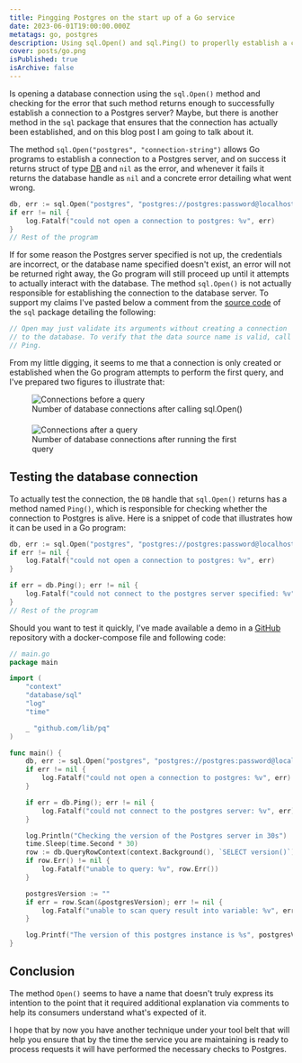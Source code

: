 ```yaml
---
title: Pingging Postgres on the start up of a Go service
date: 2023-06-01T19:00:00.000Z
metatags: go, postgres
description: Using sql.Open() and sql.Ping() to properlly establish a connection to a Postgres server from a Go service.
cover: posts/go.png
isPublished: true
isArchive: false
---
```


Is opening a database connection using the `sql.Open()` method and checking for the error that such method returns enough to successfully establish a connection to a Postgres server? Maybe, but there is another method in the `sql` package that ensures that the connection has actually been established, and on this blog post I am going to talk about it.

The method `sql.Open("postgres", "connection-string")` allows Go programs to establish a connection to a Postgres server, and on success it returns struct of type [DB](https://pkg.go.dev/database/sql#DB) and `nil` as the error, and whenever it fails it returns the database handle as `nil` and a concrete error detailing what went wrong.

```go
db, err := sql.Open("postgres", "postgres://postgres:password@localhost:5432?sslmode=disable")
if err != nil {
    log.Fatalf("could not open a connection to postgres: %v", err)
}
// Rest of the program
```

If for some reason the Postgres server specified is not up, the credentials are incorrect, or the database name specified doesn't exist, an error will not be returned right away, the Go program will still proceed up until it attempts to actually interact with the database. The method `sql.Open()` is not actually responsible for establishing the connection to the database server. To support my claims I've pasted below a comment from the [source code](https://github.com/golang/go/blob/master/src/database/sql/sql.go#L805) of the `sql` package detailing the following:

```go
// Open may just validate its arguments without creating a connection
// to the database. To verify that the data source name is valid, call
// Ping.
```

From my little digging, it seems to me that a connection is only created or established when the Go program attempts to perform the first query, and I've prepared two figures to illustrate that:

<figure style="max-width:80%; margin-bottom: 20px;">
	<img alt="Connections before a query" src="/posts/golang-sql-conn-1.png">
	<figcaption>Number of database connections after calling sql.Open()</figcaption>
</figure>

<figure style="max-width:80%;">
	<img alt="Connections after a query" src="/posts/golang-sql-conn-2.png">
	<figcaption>Number of database connections after running the first query</figcaption>
</figure>

## Testing the database connection

To actually test the connection, the `DB` handle that `sql.Open()` returns has a method named `Ping()`, which is responsible for checking whether the connection to Postgres is alive. Here is a snippet of code that illustrates how it can be used in a Go program:

```go
db, err := sql.Open("postgres", "postgres://postgres:password@localhost:5432?sslmode=disable")
if err != nil {
    log.Fatalf("could not open a connection to postgres: %v", err)
}

if err = db.Ping(); err != nil {
    log.Fatalf("could not connect to the postgres server specified: %v", err)
}
// Rest of the program
```

Should you want to test it quickly, I've made available a demo in a [GitHub](https://github.com/flowck/blog_code_snippets/tree/main/ping_psql) repository with a docker-compose file and following code:

```go
// main.go
package main

import (
	"context"
	"database/sql"
	"log"
	"time"

	_ "github.com/lib/pq"
)

func main() {
	db, err := sql.Open("postgres", "postgres://postgres:password@localhost:5432?sslmode=disable")
	if err != nil {
		log.Fatalf("could not open a connection to postgres: %v", err)
	}

	if err = db.Ping(); err != nil {
		log.Fatalf("could not connect to the postgres server: %v", err)
	}

	log.Println("Checking the version of the Postgres server in 30s")
	time.Sleep(time.Second * 30)
	row := db.QueryRowContext(context.Background(), `SELECT version()`)
	if row.Err() != nil {
		log.Fatalf("unable to query: %v", row.Err())
	}

	postgresVersion := ""
	if err = row.Scan(&postgresVersion); err != nil {
		log.Fatalf("unable to scan query result into variable: %v", err)
	}

	log.Printf("The version of this postgres instance is %s", postgresVersion)
}
```

## Conclusion

The method `Open()` seems to have a name that doesn't truly express its intention to the point that it required additional explanation via comments to help its consumers understand what's expected of it.

I hope that by now you have another technique under your tool belt that will help you ensure that by the time the service you are maintaining is ready to process requests it will have performed the necessary checks to Postgres.

